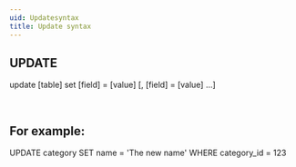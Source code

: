 ```yaml
---
uid: Updatesyntax
title: Update syntax
---
```



UPDATE
------

update \[table\] set \[field\] = \[value\] \[, \[field\] = \[value\] ...\]

 

For example:
------------

UPDATE category SET name = 'The new name'
WHERE category\_id = 123